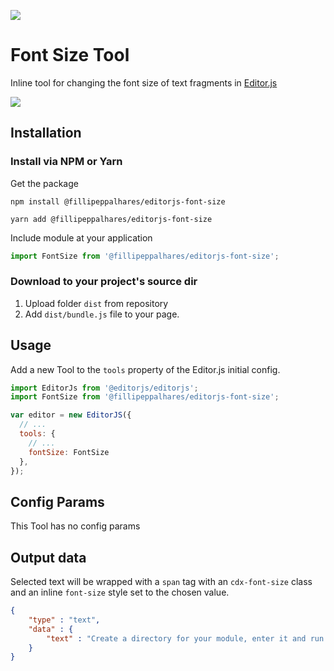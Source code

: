 ![](https://badgen.net/badge/Editor.js/v2.0/blue)

# Font Size Tool
Inline tool for changing the font size of text fragments in [Editor.js](https://github.com/codex-team/editor.js)

![](editorjs-fontsize.gif)

## Installation

### Install via NPM or Yarn

Get the package

```shell
npm install @fillipeppalhares/editorjs-font-size
```

```shell
yarn add @fillipeppalhares/editorjs-font-size
```

Include module at your application

```javascript
import FontSize from '@fillipeppalhares/editorjs-font-size';
```

### Download to your project's source dir

1. Upload folder `dist` from repository
2. Add `dist/bundle.js` file to your page.

## Usage

Add a new Tool to the `tools` property of the Editor.js initial config.

```javascript
import EditorJs from '@editorjs/editorjs';
import FontSize from '@fillipeppalhares/editorjs-font-size';

var editor = new EditorJS({
  // ...
  tools: {
    // ...
    fontSize: FontSize
  },
});
```

## Config Params

This Tool has no config params

## Output data

Selected text will be wrapped with a `span` tag with an `cdx-font-size` class and an inline `font-size` style set to the chosen value.

```json
{
    "type" : "text",
    "data" : {
        "text" : "Create a directory for your module, enter it and run <span class=\"cdx-font-size\" style=\"font-size: 24px;\">npm init</span> command."
    }
}
```
